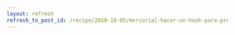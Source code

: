 ```yaml
---
layout: refresh
refresh_to_post_id: /recipe/2010-10-05/mercurial-hacer-un-hook-para-prohibir-ficheros-incorrectos
---
```

